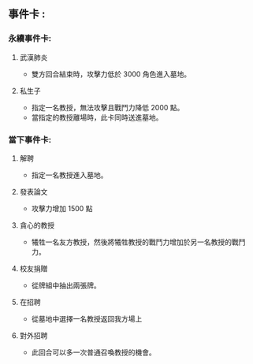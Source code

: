 ## 事件卡 : 
### 永續事件卡:
1.  武漢肺炎
    *   雙方回合結束時，攻擊力低於 3000 角色進入墓地。

2.  私生子
    *   指定一名教授，無法攻擊且戰鬥力降低 2000 點。
    *   當指定的教授離場時，此卡同時送進墓地。


### 當下事件卡:

1. 解聘
    *   指定一名教授進入墓地。

2. 發表論文
    *   攻擊力增加 1500 點

3.  貪心的教授
    *   犧牲一名友方教授，然後將犧牲教授的戰鬥力增加於另一名教授的戰鬥力。

4.  校友捐贈
    *   從牌組中抽出兩張牌。

5.  在招聘
    *   從墓地中選擇一名教授返回我方場上

6.  對外招聘
    *   此回合可以多一次普通召喚教授的機會。

   